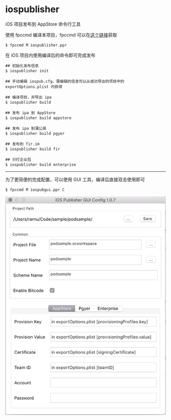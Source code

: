 # iospublisher

iOS 项目发布到 AppStore 命令行工具

使用 fpccmd 编译本项目，fpccmd 可以在[这个链接](https://github.com/rarnu/fpccmd)获取

```
$ fpccmd M iospublisher.ppr
```

在 iOS 项目内使用编译后的命令即可完成发布

```
## 初始化发布信息
$ iospublisher init

## 手动编辑 iospub.cfg，需编辑的信息可以从成功导出的项目中的 exportOptions.plist 内获得

## 编译项目，并导出 ipa
$ iospublisher build

## 发布 ipa 到 AppStore
$ iospublisher build appstore

## 发布 ipa 到蒲公英
$ iospublisher build pgyer

## 发布到 fir.im
$ iospublisher build fir

## 只打企业包
$ iospublisher build enterprise
```

- - -

为了更简便的完成配置，可以使用 GUI 工具，编译后直接双击使用即可

```
$ fpccmd M iospubgui.ppr C
```

![](https://github.com/rarnu/iospublisher/blob/master/Screenshot.png)

